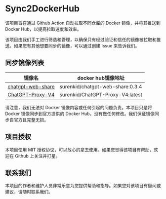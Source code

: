 # Sync2DockerHub

该项目旨在通过 Github Action 自动拉取不同仓库的 Docker 镜像，并将其推送到 Docker Hub，以提高拉取速度和效率。

该项目由我们手工进行筛选和管理，以确保只有经过验证和信任的镜像被拉取和推送。如果您有其他想要同步的镜像，可以通过创建 Issue 来告诉我们。

## 同步镜像列表

| 镜像名             | docker hub镜像地址            |
|-------------------|----------------------------|
| [chatgpt-web-share](https://github.com/moeakwak/chatgpt-web-share/pkgs/container/chatgpt-web-share) | surenkid/chatgpt-web-share:0.3.4 |
| [ChatGPT-Proxy-V4](https://github.com/acheong08/ChatGPT-Proxy-V4) | surenkid/ChatGPT-Proxy-V4:latest |

请注意，我们无法对 Docker 镜像内容或任何引起的问题负责。本项目只是将 Docker 镜像同步到官方提供的 Docker Hub，没有做任何修改。我们保证镜像同步自官方且完整无损。

## 项目授权

本项目使用 MIT 授权协议，可以放心的拿去使用。如果您觉得该项目有帮助，欢迎在 Github 上关注并打星。

## 联系我们

本项目的作者和维护人员非常乐意为您提供帮助和指导。如果您对该项目有疑问或建议，请随时联系我们。
